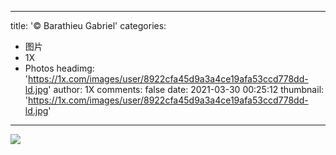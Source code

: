 
---
title: '© Barathieu Gabriel'
categories: 
 - 图片
 - 1X
 - Photos
headimg: 'https://1x.com/images/user/8922cfa45d9a3a4ce19afa53ccd778dd-ld.jpg'
author: 1X
comments: false
date: 2021-03-30 00:25:12
thumbnail: 'https://1x.com/images/user/8922cfa45d9a3a4ce19afa53ccd778dd-ld.jpg'
---

<div>   
<img src="https://1x.com/images/user/8922cfa45d9a3a4ce19afa53ccd778dd-ld.jpg" referrerpolicy="no-referrer">  
</div>
            